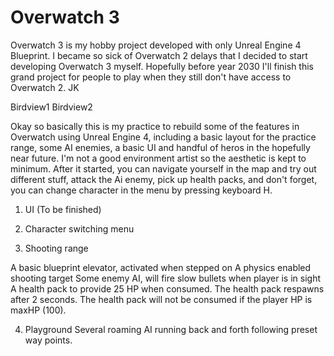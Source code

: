 # Overwatch 3

Overwatch 3 is my hobby project developed with only Unreal Engine 4 Blueprint. I became so sick of Overwatch 2 delays that I decided to start developing Overwatch 3 myself. Hopefully before year 2030 I'll finish this grand project for people to play when they still don't have access to Overwatch 2. JK


Birdview1
Birdview2

Okay so basically this is my practice to rebuild some of the features in Overwatch using Unreal Engine 4, including a basic layout for the practice range, some AI enemies, a basic UI and handful of heros in the hopefully near future. I'm not a good environment artist so the aesthetic is kept to minimum. After it started, you can navigate yourself in the map and try out different stuff, attack the Ai enemy, pick up health packs, and don't forget, you can change character in the menu by pressing keyboard H.

1. UI (To be finished)

2. Character switching menu

3. Shooting range

A basic blueprint elevator, activated when stepped on
A physics enabled shooting target
Some enemy AI, will fire slow bullets when player is in sight
A health pack to provide 25 HP when consumed. The health pack respawns after 2 seconds. The health pack will not be consumed if the player HP is maxHP (100).

4. Playground
Several roaming AI running back and forth following preset way points.
